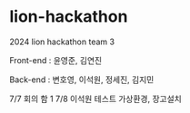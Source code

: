 # lion-hackathon
2024 lion hackathon team 3

Front-end : 윤영준, 김연진

Back-end  : 변호영, 이석원, 정세진, 김지민

7/7 회의 함 1
7/8 이석원 테스트 가상환경, 장고설치